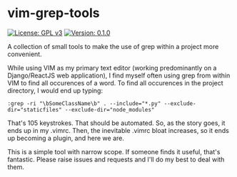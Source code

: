# vim-grep-tools

[![License: GPL v3](https://img.shields.io/badge/License-GPLv3-blue.svg)](https://www.gnu.org/licenses/gpl-3.0)
[![Version: 0.1.0](https://img.shields.io/badge/version-0.1.0-brightgreen.svg)](https://github.com/jams2/vim-grep-tools)


A collection of small tools to make the use of grep within a project more convenient.


While using VIM as my primary text editor (working predominantly on a Django/ReactJS web application), I find myself often using grep from within VIM to find all occurences of a word. To find all occurences in the project directory, I would end up typing:


`:grep -ri "\bSomeClassName\b" . --include="*.py" --exclude-dir="staticfiles" --exclude-dir="node_modules"`


That's 105 keystrokes. That should be automated. So, as the story goes, it ends up in my .vimrc. Then, the inevitable .vimrc bloat increases, so it ends up becoming a plugin, and here we are.


This is a simple tool with narrow scope. If someone finds it useful, that's fantastic. Please raise issues and requests and I'll do my best to deal with them.
